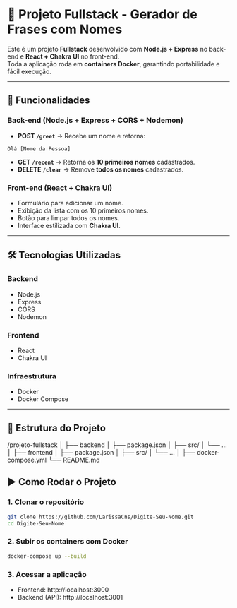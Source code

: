 # 🚀 Projeto Fullstack - Gerador de Frases com Nomes  

Este é um projeto **Fullstack** desenvolvido com **Node.js + Express** no back-end e **React + Chakra UI** no front-end.  
Toda a aplicação roda em **containers Docker**, garantindo portabilidade e fácil execução.  

---

## 📌 Funcionalidades  

### Back-end (Node.js + Express + CORS + Nodemon)  
- **POST `/greet`** → Recebe um nome e retorna: 
```
Olá [Nome da Pessoa]
```
- **GET `/recent`** → Retorna os **10 primeiros nomes** cadastrados.  
- **DELETE `/clear`** → Remove **todos os nomes** cadastrados.  

### Front-end (React + Chakra UI)  
- Formulário para adicionar um nome.  
- Exibição da lista com os 10 primeiros nomes.  
- Botão para limpar todos os nomes.  
- Interface estilizada com **Chakra UI**.  

---

## 🛠 Tecnologias Utilizadas  

### Backend  
- Node.js  
- Express  
- CORS  
- Nodemon  

### Frontend  
- React  
- Chakra UI  

### Infraestrutura  
- Docker  
- Docker Compose  

---

## 📂 Estrutura do Projeto  
/projeto-fullstack
│
├── backend
│ ├── package.json
│ ├── src/
│ └── ...
│
├── frontend
│ ├── package.json
│ ├── src/
│ └── ...
│
├── docker-compose.yml
└── README.md

## ▶️ Como Rodar o Projeto  

### 1. Clonar o repositório  
```bash
git clone https://github.com/LarissaCns/Digite-Seu-Nome.git
cd Digite-Seu-Nome
```

### 2. Subir os containers com Docker
```bash
docker-compose up --build
```

### 3. Acessar a aplicação
- Frontend: http://localhost:3000
- Backend (API): http://localhost:3001



